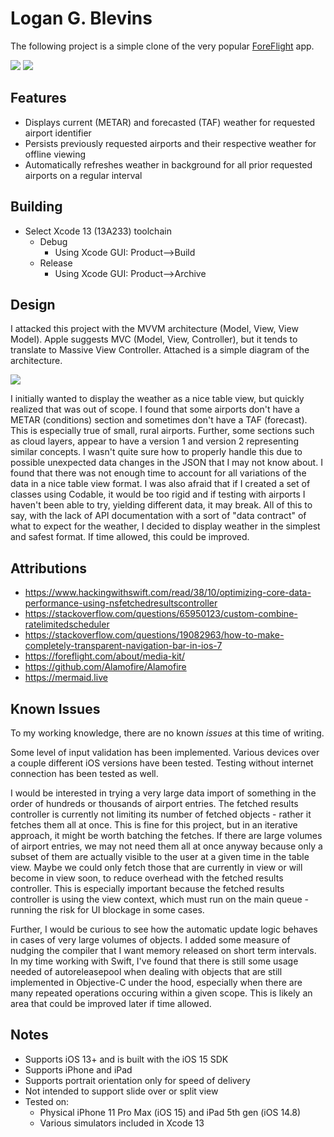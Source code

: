 # Logan G. Blevins

The following project is a simple clone of the very popular [ForeFlight](https://foreflight.com) app.

![](https://github.com/loganblevins/ForeFlightClone/blob/master/iPhoneScreenshots/IMG_6304.PNG)
![](https://github.com/loganblevins/ForeFlightClone/blob/master/iPhoneScreenshots/IMG_6305.PNG)
## Features

- Displays current (METAR) and forecasted (TAF) weather for requested airport identifier
- Persists previously requested airports and their respective weather for offline viewing
- Automatically refreshes weather in background for all prior requested airports on a regular interval

## Building

- Select Xcode 13 (13A233) toolchain
    - Debug
        - Using Xcode GUI: Product-->Build
    - Release
        - Using Xcode GUI: Product-->Archive
    
## Design

I attacked this project with the MVVM architecture (Model, View, View Model).
Apple suggests MVC (Model, View, Controller), but it tends to translate to Massive View Controller.
Attached is a simple diagram of the architecture.

[![](https://mermaid.ink/img/eyJjb2RlIjoiZ3JhcGggVERcbiAgICBBMCgoRW50cnkgUG9pbnQpKSAtLS0gQVtNYWluVmlld0NvbnRyb2xsZXJdXG4gICAgQSAtLT4gfE93bnN8IEJbTWFpblZpZXdNb2RlbF1cbiAgICBCIC0tPiB8T3duc3wgQ1tQZXJzaXN0ZW5jZV1cbiAgICBCIC0tPiB8T3duc3wgRFtXZWF0aGVyQVBJXVxuICAgIEQgLS0-IHxPd25zfCBFW1JlcXVlc3Rvcl1cbiAgICBCIC0uLT4gfFVwZGF0ZXN8IEFcbiAgICBDIC0uLT4gfFVwZGF0ZXN8IEJcblxuICAgIEExW0RldGFpbFZpZXdDb250cm9sbGVyXSAtLT4gfE93bnN8IEIxW0RldGFpbFZpZXdNb2RlbF1cbiAgICAiLCJtZXJtYWlkIjp7InRoZW1lIjoiZGVmYXVsdCJ9LCJ1cGRhdGVFZGl0b3IiOmZhbHNlLCJhdXRvU3luYyI6dHJ1ZSwidXBkYXRlRGlhZ3JhbSI6ZmFsc2V9)](https://mermaid.live/edit#eyJjb2RlIjoiZ3JhcGggVERcbiAgICBBMCgoRW50cnkgUG9pbnQpKSAtLS0gQVtNYWluVmlld0NvbnRyb2xsZXJdXG4gICAgQSAtLT4gfE93bnN8IEJbTWFpblZpZXdNb2RlbF1cbiAgICBCIC0tPiB8T3duc3wgQ1tQZXJzaXN0ZW5jZV1cbiAgICBCIC0tPiB8T3duc3wgRFtXZWF0aGVyQVBJXVxuICAgIEQgLS0-IHxPd25zfCBFW1JlcXVlc3Rvcl1cbiAgICBCIC0uLT4gfFVwZGF0ZXN8IEFcbiAgICBDIC0uLT4gfFVwZGF0ZXN8IEJcblxuICAgIEExW0RldGFpbFZpZXdDb250cm9sbGVyXSAtLT4gfE93bnN8IEIxW0RldGFpbFZpZXdNb2RlbF1cbiAgICAiLCJtZXJtYWlkIjoie1xuICBcInRoZW1lXCI6IFwiZGVmYXVsdFwiXG59IiwidXBkYXRlRWRpdG9yIjpmYWxzZSwiYXV0b1N5bmMiOnRydWUsInVwZGF0ZURpYWdyYW0iOmZhbHNlfQ)

I initially wanted to display the weather as a nice table view, but quickly realized that was out of scope.
I found that some airports don't have a METAR (conditions) section and sometimes don't have a TAF (forecast).
This is especially true of small, rural airports. Further, some sections such as cloud layers,
appear to have a version 1 and version 2 representing similar concepts. I wasn't quite sure how to properly handle 
this due to possible unexpected data changes in the JSON that I may not know about.
I found that there was not enough time to account for all variations of the data in a nice table view format.
I was also afraid that if I created a set of classes using Codable, it would be too rigid and if testing with airports I haven't been able to try, yielding different data, it may break. All of this to say, with the lack of API documentation with a sort of "data contract" of what to expect for the weather,
I decided to display weather in the simplest and safest format. If time allowed, this could be improved.

## Attributions

- https://www.hackingwithswift.com/read/38/10/optimizing-core-data-performance-using-nsfetchedresultscontroller
- https://stackoverflow.com/questions/65950123/custom-combine-ratelimitedscheduler 
- https://stackoverflow.com/questions/19082963/how-to-make-completely-transparent-navigation-bar-in-ios-7 
- https://foreflight.com/about/media-kit/
- https://github.com/Alamofire/Alamofire
- https://mermaid.live


## Known Issues

To my working knowledge, there are no known _issues_ at this time of writing.

Some level of input validation has been implemented.
Various devices over a couple different iOS versions have been tested.
Testing without internet connection has been tested as well.

I would be interested in trying a very large data import of something in the order
of hundreds or thousands of airport entries. The fetched results controller is currently not limiting its
number of fetched objects - rather it fetches them all at once. This is fine for this project, but in
an iterative approach, it might be worth batching the fetches. If there are large volumes of airport entries,
we may not need them all at once anyway because only a subset of them are actually visible to the user at a 
given time in the table view. Maybe we could only fetch those that are currently in view or will become in view soon,
to reduce overhead with the fetched results controller. This is especially important because the fetched results 
controller is using the view context, which must run on the main queue - running the risk for UI blockage in some cases.

Further, I would be curious to see how the automatic update logic behaves in cases of very large volumes of objects.
I added some measure of nudging the compiler that I want memory released on short term intervals.
In my time working with Swift, I've found that there is still some usage needed of autoreleasepool
when dealing with objects that are still implemented in Objective-C under the hood, especially when 
there are many repeated operations occuring within a given scope.
This is likely an area that could be improved later if time allowed.

## Notes

- Supports iOS 13+ and is built with the iOS 15 SDK
- Supports iPhone and iPad
- Supports portrait orientation only for speed of delivery
- Not intended to support slide over or split view
- Tested on:
    - Physical iPhone 11 Pro Max (iOS 15) and iPad 5th gen (iOS 14.8)
    - Various simulators included in Xcode 13
